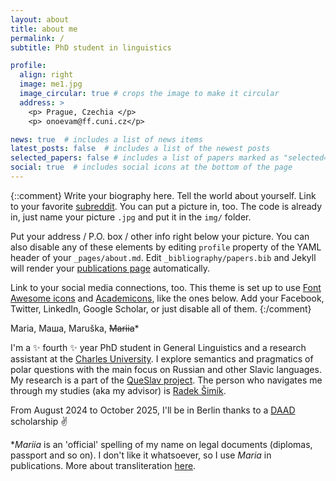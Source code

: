 ```yaml
---
layout: about
title: about me
permalink: /
subtitle: PhD student in linguistics

profile:
  align: right
  image: me1.jpg
  image_circular: true # crops the image to make it circular
  address: >
    <p> Prague, Czechia </p>
    <p> onoevam@ff.cuni.cz</p>

news: true  # includes a list of news items
latest_posts: false  # includes a list of the newest posts
selected_papers: false # includes a list of papers marked as "selected={true}"
social: true  # includes social icons at the bottom of the page
---
```

{::comment} 
Write your biography here. Tell the world about yourself. Link to your favorite [subreddit](http://reddit.com). You can put a picture in, too. The code is already in, just name your picture `.jpg` and put it in the `img/` folder.

Put your address / P.O. box / other info right below your picture. You can also disable any of these elements by editing `profile` property of the YAML header of your `_pages/about.md`. Edit `_bibliography/papers.bib` and Jekyll will render your [publications page](/al-folio/publications/) automatically.

Link to your social media connections, too. This theme is set up to use [Font Awesome icons](http://fortawesome.github.io/Font-Awesome/) and [Academicons](https://jpswalsh.github.io/academicons/), like the ones below. Add your Facebook, Twitter, LinkedIn, Google Scholar, or just disable all of them.
{:/comment} 

Maria, Маша, Maruška, ~~Mariia~~\*

I'm a :sparkles: fourth :sparkles: year PhD student in General Linguistics and a research assistant at the <a href='https://www.ff.cuni.cz/home/'>Charles University</a>. I explore semantics and pragmatics of polar questions with the main focus on Russian and other Slavic languages. My research is a part of the [QueSlav project](https://www.radeksimik.eu/minilab.html). The person who navigates me through my studies (aka my advisor) is [Radek Šimík](https://www.radeksimik.eu/personalia.html).     

From August 2024 to October 2025, I'll be in Berlin thanks to a [DAAD](https://www.daad.de/en/) scholarship :v:

\**Mariia* is an 'official' spelling of my name on legal documents (diplomas, passport and so on). I don't like it whatsoever, so I use *Maria* in publications. More about transliteration [here](https://en.wikipedia.org/wiki/Romanization_of_Russian#Transliteration_of_names_on_Russian_passports). 


